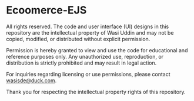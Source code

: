 ﻿# Ecoomerce-EJS


All rights reserved. The code and user interface (UI) designs in this repository are the intellectual property of Wasi Uddin and may not be copied, modified, or distributed without explicit permission.

Permission is hereby granted to view and use the code for educational and reference purposes only. Any unauthorized use, reproduction, or distribution is strictly prohibited and may result in legal action.

For inquiries regarding licensing or use permissions, please contact wasisde@duck.com.

Thank you for respecting the intellectual property rights of this repository.
